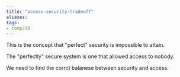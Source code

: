 ```yaml
---
title: "access-security-tradeoff"
aliases: 
tags: 
- comp210
---
```


This is the concept that "perfect" security is impossible to attain. 

The "perfectly" secure system is one that allowed access to nobody.

We need to find the corrct balanese between security and access.

